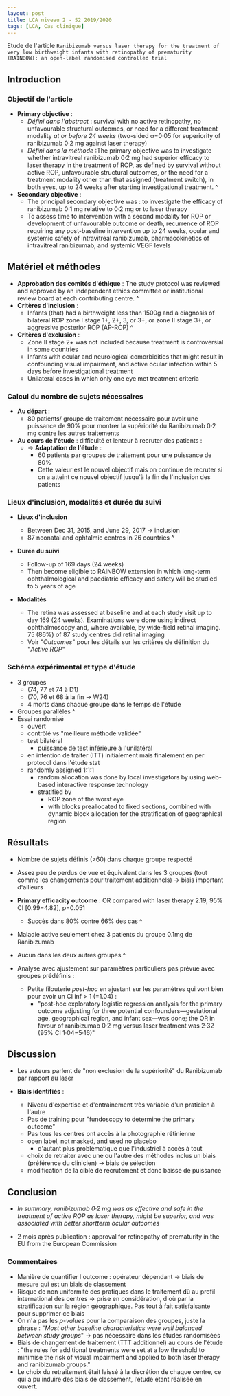 ```yaml
---
layout: post
title: LCA niveau 2 - S2 2019/2020
tags: [LCA, Cas clinique]
---
```


Etude de l'article `Ranibizumab versus laser therapy for the treatment of very low birthweight infants with retinopathy of prematurity (RAINBOW): an open-label randomised controlled trial`

## Introduction

### Objectif de l'article

- **Primary objective** :
  - *Défini dans l'abstract* : survival with no active retinopathy, no unfavourable structural outcomes, or need for a different treatment modality *at or before 24 weeks* (two-sided α=0·05 for superiority of ranibizumab 0·2 mg against laser therapy)
  - *Défini dans la méthode* :The primary objective was to investigate whether intravitreal ranibizumab 0·2 mg had superior efficacy to laser therapy in the treatment of ROP, as defined by survival without active ROP, unfavourable structural outcomes, or the need for a treatment modality other than that assigned (treatment switch), in both eyes, up to 24 weeks after starting investigational treatment.
^
- **Secondary objective** :
  - The principal secondary objective was : to investigate the efficacy of ranibizumab 0·1 mg relative to 0·2 mg or to laser therapy
  - To assess time to intervention with a second modality for ROP or development of unfavourable outcome or death, recurrence of ROP requiring any post-baseline intervention up to 24 weeks, ocular and systemic safety of intravitreal ranibizumab, pharmacokinetics of intravitreal ranibizumab, and systemic VEGF levels

## Matériel et méthodes

- **Approbation des comités d'éthique** : The study protocol was reviewed and approved by an independent
ethics committee or institutional review board at each contributing centre.
^
- **Critères d'inclusion** :
  - Infants (that) had a birthweight less than 1500g and a diagnosis of bilateral ROP zone I stage 1+, 2+, 3, or 3+, or zone II stage 3+, or aggressive posterior ROP (AP-ROP)
^
- **Critères d'exclusion** :
  - Zone II stage 2+ was not included because treatment is controversial in some countries
  - Infants with ocular and neurological comorbidities that might result in confounding visual impairment, and active ocular infection within 5 days before investigational treatment
  - Unilateral cases in which only one eye met treatment criteria

### Calcul du nombre de sujets nécessaires

- **Au départ** :
  - 80 patients/ groupe de traitement nécessaire pour avoir une puissance de 90% pour montrer la supériorité du Ranibizumab 0·2 mg contre les autres traitements
- **Au cours de l'étude** : difficulté et lenteur à recruter des patients :
  - -> **Adaptation de l'étude** :
    - 60 patients par groupes de traitement pour une puissance de 80%
    - Cette valeur est le nouvel objectif mais on continue de recruter si on a atteint ce nouvel objectif jusqu'à la fin de l'inclusion des patients

### Lieux d'inclusion, modalités et durée du suivi

- **Lieux d'inclusion**
  - Between Dec 31, 2015, and June 29, 2017 -> inclusion
  - 87 neonatal and ophtalmic centres in 26 countries
^
- **Durée du suivi**
  - Follow-up of 169 days (24 weeks)
  - Then become eligible to RAINBOW extension in which long-term ophthalmological and paediatric efficacy and safety will be studied to 5 years of age

- **Modalités**
  - The retina was assessed at baseline and at each study visit up to day 169 (24 weeks). Examinations were done using indirect ophthalmoscopy and, where available, by wide-field retinal imaging. 75 (86%) of 87 study centres did retinal imaging
  - Voir "*Outcomes*" pour les détails sur les critères de définition du "*Active ROP*"

### Schéma expérimental et type d'étude

- 3 groupes
  - (74, 77 et 74 à D1)
  - (70, 76 et 68 à la fin -> W24)
  - 4 morts dans chaque groupe dans le temps de l'étude
- Groupes parallèles
^
- Essai randomisé
  - ouvert
  - contrôlé vs "meilleure méthode validée"
  - test bilatéral
    - puissance de test inférieure à l'unilatéral
  - en intention de traiter (ITT) initialement mais finalement en per protocol dans l'étude stat
  - randomly assigned 1:1:1
    - random allocation was done by local investigators by using web-based interactive response technology
    - stratified by
      - ROP zone of the worst eye
      - with blocks preallocated to fixed sections, combined with dynamic block allocation for the stratification of geographical region

## Résultats

- Nombre de sujets définis (>60) dans chaque groupe respecté
- Assez peu de perdus de vue et équivalent dans les 3 groupes (tout comme les changements pour traitement additionnels) -> biais important d'ailleurs

- **Primary efficacity outcome** : OR compared with laser therapy 2.19, 95% CI [0.99−4.82], p=0.051
  - Succès dans 80% contre 66% des cas
^
- Maladie active seulement chez 3 patients du groupe 0.1mg de Ranibizumab
- Aucun dans les deux autres groupes
^
- Analyse avec ajustement sur paramètres particuliers pas prévue avec groupes prédéfinis :
  - Petite filouterie *post-hoc* en ajustant sur les paramètres qui vont bien pour avoir un CI inf > 1 (=1.04) :
    - "post-hoc exploratory logistic regression analysis for the primary outcome adjusting for three potential confounders—gestational age, geographical region, and infant sex—was done; the OR in favour of ranibizumab 0·2 mg versus laser treatment was 2·32 (95% CI 1·04−5·16)"

## Discussion

- Les auteurs parlent de "non exclusion de la supériorité" du Ranibizumab par rapport au laser

- **Biais identifiés** :
  - Niveau d'expertise et d'entrainement très variable d'un praticien à l'autre
  - Pas de training pour "fundoscopy to determine the primary outcome"
  - Pas tous les centres ont accès à la photographie rétinienne
  - open label, not masked, and used no placebo
    - d'autant plus problématique que l'industriel à accès à tout
  - choix de retraiter avec une ou l'autre des méthodes inclus un biais (préférence du clinicien) -> biais de sélection
  - modification de la cible de recrutement et donc baisse de puissance

## Conclusion

- *In summary, ranibizumab 0·2 mg was as effective and safe in the treatment of active ROP as laser therapy, might be superior, and was associated with better shortterm ocular outcomes*

- 2 mois après publication : approval for retinopathy of prematurity in the EU from the European Commission

### Commentaires

- Manière de quantifier l'outcome : opérateur dépendant -> biais de mesure qui est un biais de classement
- Risque de non uniformité des pratiques dans le traitement dû au profil international des centres -> prise en considération, d'où par la stratification sur la région géographique. Pas tout à fait satisfaisante pour supprimer ce biais
- On n'a pas les *p-values* pour la comparaison des groupes, juste la phrase : "*Most other baseline characteristics were well balanced between study groups*" -> pas nécessaire dans les études randomisées
- Biais de changement de traitement (TTT additionnel) au cours de l'étude : "the rules for additional treatments were set at a low threshold to minimise the risk of visual impairment and applied to both laser therapy and ranibizumab groups."
- Le choix du retraitement était laissé à la discrétion de chaque centre, ce qui a pu induire des biais de classement, l’étude étant réalisée en ouvert.
